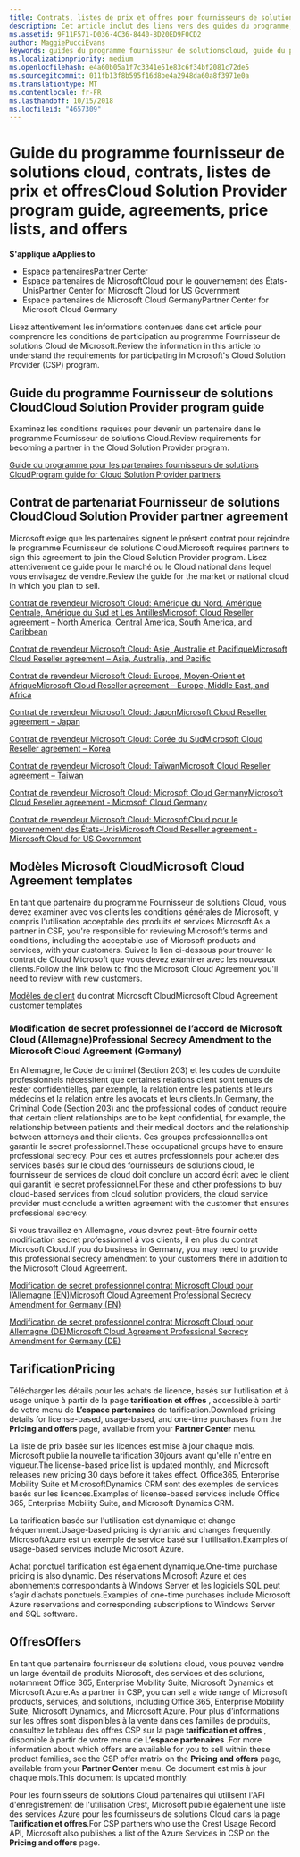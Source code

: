 ```yaml
---
title: Contrats, listes de prix et offres pour fournisseurs de solutions Cloud | Espace partenaires
description: Cet article inclut des liens vers des guides du programme, des contrats de partenariat, des contrats client, des listes de prix et des offres pour fournisseurs de solutions Cloud.
ms.assetid: 9F11F571-D036-4C36-8440-8D20ED9F0CD2
author: MaggiePucciEvans
keywords: guides du programme fournisseur de solutionscloud, guide du programme, contrats de partenariat, contrat client, listes de prix, offres
ms.localizationpriority: medium
ms.openlocfilehash: e4a60b05a1f7c3341e51e83c6f34bf2081c72de5
ms.sourcegitcommit: 011fb13f8b595f16d8be4a2948da60a8f3971e0a
ms.translationtype: MT
ms.contentlocale: fr-FR
ms.lasthandoff: 10/15/2018
ms.locfileid: "4657309"
---
```

# <a name="cloud-solution-provider-program-guide-agreements-price-lists-and-offers"></a><span data-ttu-id="8f53e-104">Guide du programme fournisseur de solutions cloud, contrats, listes de prix et offres</span><span class="sxs-lookup"><span data-stu-id="8f53e-104">Cloud Solution Provider program guide, agreements, price lists, and offers</span></span>

**<span data-ttu-id="8f53e-105">S'applique à</span><span class="sxs-lookup"><span data-stu-id="8f53e-105">Applies to</span></span>**

-  <span data-ttu-id="8f53e-106">Espace partenaires</span><span class="sxs-lookup"><span data-stu-id="8f53e-106">Partner Center</span></span>
-  <span data-ttu-id="8f53e-107">Espace partenaires de MicrosoftCloud pour le gouvernement des États-Unis</span><span class="sxs-lookup"><span data-stu-id="8f53e-107">Partner Center for Microsoft Cloud for US Government</span></span>
-  <span data-ttu-id="8f53e-108">Espace partenaires de Microsoft Cloud Germany</span><span class="sxs-lookup"><span data-stu-id="8f53e-108">Partner Center for Microsoft Cloud Germany</span></span>


<span data-ttu-id="8f53e-109">Lisez attentivement les informations contenues dans cet article pour comprendre les conditions de participation au programme Fournisseur de solutions Cloud de Microsoft.</span><span class="sxs-lookup"><span data-stu-id="8f53e-109">Review the information in this article to understand the requirements for participating in Microsoft's Cloud Solution Provider (CSP) program.</span></span> 

## <a name="cloud-solution-provider-program-guide"></a><span data-ttu-id="8f53e-110">Guide du programme Fournisseur de solutions Cloud</span><span class="sxs-lookup"><span data-stu-id="8f53e-110">Cloud Solution Provider program guide</span></span>


<span data-ttu-id="8f53e-111">Examinez les conditions requises pour devenir un partenaire dans le programme Fournisseur de solutions Cloud.</span><span class="sxs-lookup"><span data-stu-id="8f53e-111">Review requirements for becoming a partner in the Cloud Solution Provider program.</span></span>

[<span data-ttu-id="8f53e-112">Guide du programme pour les partenaires fournisseurs de solutions Cloud</span><span class="sxs-lookup"><span data-stu-id="8f53e-112">Program guide for Cloud Solution Provider partners</span></span>](http://go.microsoft.com/fwlink/p/?LinkId=617100)

## <a name="cloud-solution-provider-partner-agreement"></a><span data-ttu-id="8f53e-113">Contrat de partenariat Fournisseur de solutions Cloud</span><span class="sxs-lookup"><span data-stu-id="8f53e-113">Cloud Solution Provider partner agreement</span></span>

<span data-ttu-id="8f53e-114">Microsoft exige que les partenaires signent le présent contrat pour rejoindre le programme Fournisseur de solutions Cloud.</span><span class="sxs-lookup"><span data-stu-id="8f53e-114">Microsoft requires partners to sign this agreement to join the Cloud Solution Provider program.</span></span> <span data-ttu-id="8f53e-115">Lisez attentivement ce guide pour le marché ou le Cloud national dans lequel vous envisagez de vendre.</span><span class="sxs-lookup"><span data-stu-id="8f53e-115">Review the guide for the market or national cloud in which you plan to sell.</span></span>

[<span data-ttu-id="8f53e-116">Contrat de revendeur Microsoft Cloud: Amérique du Nord, Amérique Centrale, Amérique du Sud et Les Antilles</span><span class="sxs-lookup"><span data-stu-id="8f53e-116">Microsoft Cloud Reseller agreement – North America, Central America, South America, and Caribbean</span></span>](http://download.microsoft.com/download/2/C/8/2C8CAC17-FCE7-4F51-9556-4D77C7022DF5/MCRA2018_AOC_ENG_Sep2018_CR.pdf)

[<span data-ttu-id="8f53e-117">Contrat de revendeur Microsoft Cloud: Asie, Australie et Pacifique</span><span class="sxs-lookup"><span data-stu-id="8f53e-117">Microsoft Cloud Reseller agreement – Asia, Australia, and Pacific</span></span>](http://download.microsoft.com/download/2/C/8/2C8CAC17-FCE7-4F51-9556-4D77C7022DF5/MCRA2018_APOC_ENG_Sep2018_CR.pdf)

[<span data-ttu-id="8f53e-118">Contrat de revendeur Microsoft Cloud: Europe, Moyen-Orient et Afrique</span><span class="sxs-lookup"><span data-stu-id="8f53e-118">Microsoft Cloud Reseller agreement – Europe, Middle East, and Africa</span></span>](http://download.microsoft.com/download/2/C/8/2C8CAC17-FCE7-4F51-9556-4D77C7022DF5/MCRA2018_EOC_ENG_Sep2018_CR.pdf)

[<span data-ttu-id="8f53e-119">Contrat de revendeur Microsoft Cloud: Japon</span><span class="sxs-lookup"><span data-stu-id="8f53e-119">Microsoft Cloud Reseller agreement – Japan</span></span>](http://download.microsoft.com/download/2/C/8/2C8CAC17-FCE7-4F51-9556-4D77C7022DF5/MCRA2018_JPN_ENG_Sep2018_CR.pdf)

[<span data-ttu-id="8f53e-120">Contrat de revendeur Microsoft Cloud: Corée du Sud</span><span class="sxs-lookup"><span data-stu-id="8f53e-120">Microsoft Cloud Reseller agreement – Korea</span></span>](http://download.microsoft.com/download/2/C/8/2C8CAC17-FCE7-4F51-9556-4D77C7022DF5/MCRA2018_KOR_ENG_Sep2018_CR.pdf)

[<span data-ttu-id="8f53e-121">Contrat de revendeur Microsoft Cloud: Taïwan</span><span class="sxs-lookup"><span data-stu-id="8f53e-121">Microsoft Cloud Reseller agreement – Taiwan</span></span>](http://download.microsoft.com/download/2/C/8/2C8CAC17-FCE7-4F51-9556-4D77C7022DF5/MCRA2018_TAI_ENG_Sep2018_CR.pdf)

[<span data-ttu-id="8f53e-122">Contrat de revendeur Microsoft Cloud: Microsoft Cloud Germany</span><span class="sxs-lookup"><span data-stu-id="8f53e-122">Microsoft Cloud Reseller agreement - Microsoft Cloud Germany</span></span>](http://download.microsoft.com/download/2/C/8/2C8CAC17-FCE7-4F51-9556-4D77C7022DF5/MCRA2018_EOC_GER_ENG_Sep2018_GermanCloud_CR.pdf)

[<span data-ttu-id="8f53e-123">Contrat de revendeur Microsoft Cloud: MicrosoftCloud pour le gouvernement des États-Unis</span><span class="sxs-lookup"><span data-stu-id="8f53e-123">Microsoft Cloud Reseller agreement - Microsoft Cloud for US Government</span></span>](http://download.microsoft.com/download/2/C/8/2C8CAC17-FCE7-4F51-9556-4D77C7022DF5/MCRA2018_AOC_USGCC_ENG_Sep2018_CR.pdf)


## <a name="microsoft-cloud-agreement-templates"></a><span data-ttu-id="8f53e-124">Modèles Microsoft Cloud</span><span class="sxs-lookup"><span data-stu-id="8f53e-124">Microsoft Cloud Agreement templates</span></span>

<span data-ttu-id="8f53e-125">En tant que partenaire du programme Fournisseur de solutions Cloud, vous devez examiner avec vos clients les conditions générales de Microsoft, y compris l'utilisation acceptable des produits et services Microsoft.</span><span class="sxs-lookup"><span data-stu-id="8f53e-125">As a partner in CSP, you're responsible for reviewing Microsoft’s terms and conditions, including the acceptable use of Microsoft products and services, with your customers.</span></span> <span data-ttu-id="8f53e-126">Suivez le lien ci-dessous pour trouver le contrat de Cloud Microsoft que vous devez examiner avec les nouveaux clients.</span><span class="sxs-lookup"><span data-stu-id="8f53e-126">Follow the link below to find the Microsoft Cloud Agreement you'll need to review with new customers.</span></span> 

<span data-ttu-id="8f53e-127">[Modèles de client](agreements.md) du contrat Microsoft Cloud</span><span class="sxs-lookup"><span data-stu-id="8f53e-127">Microsoft Cloud Agreement [customer templates](agreements.md)</span></span>

### <a name="professional-secrecy-amendment-to-the-microsoft-cloud-agreement-germany"></a><span data-ttu-id="8f53e-128">Modification de secret professionnel de l’accord de Microsoft Cloud (Allemagne)</span><span class="sxs-lookup"><span data-stu-id="8f53e-128">Professional Secrecy Amendment to the Microsoft Cloud Agreement (Germany)</span></span>

<span data-ttu-id="8f53e-129">En Allemagne, le Code de criminel (Section 203) et les codes de conduite professionnels nécessitent que certaines relations client sont tenues de rester confidentielles, par exemple, la relation entre les patients et leurs médecins et la relation entre les avocats et leurs clients.</span><span class="sxs-lookup"><span data-stu-id="8f53e-129">In Germany, the Criminal Code (Section 203) and the professional codes of conduct require that certain client relationships are to be kept confidential, for example, the relationship between patients and their medical doctors and the relationship between attorneys and their clients.</span></span> <span data-ttu-id="8f53e-130">Ces groupes professionnelles ont garantir le secret professionnel.</span><span class="sxs-lookup"><span data-stu-id="8f53e-130">These occupational groups have to ensure professional secrecy.</span></span> <span data-ttu-id="8f53e-131">Pour ces et autres professionnels pour acheter des services basés sur le cloud des fournisseurs de solutions cloud, le fournisseur de services de cloud doit conclure un accord écrit avec le client qui garantit le secret professionnel.</span><span class="sxs-lookup"><span data-stu-id="8f53e-131">For these and other professions to buy cloud-based services from cloud solution providers, the cloud service provider must conclude a written agreement with the customer that ensures professional secrecy.</span></span> 

<span data-ttu-id="8f53e-132">Si vous travaillez en Allemagne, vous devrez peut-être fournir cette modification secret professionnel à vos clients, il en plus du contrat Microsoft Cloud.</span><span class="sxs-lookup"><span data-stu-id="8f53e-132">If you do business in Germany, you may need to provide this professional secrecy amendment to your customers there in addition to the Microsoft Cloud Agreement.</span></span>

[<span data-ttu-id="8f53e-133">Modification de secret professionnel contrat Microsoft Cloud pour l’Allemagne (EN)</span><span class="sxs-lookup"><span data-stu-id="8f53e-133">Microsoft Cloud Agreement Professional Secrecy Amendment for Germany (EN)</span></span>](https://go.microsoft.com/fwlink/?linkid=2030827&clcid=0x409)

[<span data-ttu-id="8f53e-134">Modification de secret professionnel contrat Microsoft Cloud pour Allemagne (DE)</span><span class="sxs-lookup"><span data-stu-id="8f53e-134">Microsoft Cloud Agreement Professional Secrecy Amendment for Germany (DE)</span></span>](https://go.microsoft.com/fwlink/?linkid=2030827&clcid=0x407)


## <a name="pricing"></a><span data-ttu-id="8f53e-135">Tarification</span><span class="sxs-lookup"><span data-stu-id="8f53e-135">Pricing</span></span>


<span data-ttu-id="8f53e-136">Télécharger les détails pour les achats de licence, basés sur l’utilisation et à usage unique à partir de la page **tarification et offres** , accessible à partir de votre menu de **L’espace partenaires** de tarification.</span><span class="sxs-lookup"><span data-stu-id="8f53e-136">Download pricing details for license-based, usage-based, and one-time purchases from the **Pricing and offers** page, available from your **Partner Center** menu.</span></span> 

<span data-ttu-id="8f53e-137">La liste de prix basée sur les licences est mise à jour chaque mois. Microsoft publie la nouvelle tarification 30jours avant qu'elle n'entre en vigueur.</span><span class="sxs-lookup"><span data-stu-id="8f53e-137">The license-based price list is updated monthly, and Microsoft releases new pricing 30 days before it takes effect.</span></span> <span data-ttu-id="8f53e-138">Office365, Enterprise Mobility Suite et MicrosoftDynamics CRM sont des exemples de services basés sur les licences.</span><span class="sxs-lookup"><span data-stu-id="8f53e-138">Examples of license-based services include Office 365, Enterprise Mobility Suite, and Microsoft Dynamics CRM.</span></span> 

<span data-ttu-id="8f53e-139">La tarification basée sur l'utilisation est dynamique et change fréquemment.</span><span class="sxs-lookup"><span data-stu-id="8f53e-139">Usage-based pricing is dynamic and changes frequently.</span></span> <span data-ttu-id="8f53e-140">MicrosoftAzure est un exemple de service basé sur l'utilisation.</span><span class="sxs-lookup"><span data-stu-id="8f53e-140">Examples of usage-based services include Microsoft Azure.</span></span>

<span data-ttu-id="8f53e-141">Achat ponctuel tarification est également dynamique.</span><span class="sxs-lookup"><span data-stu-id="8f53e-141">One-time purchase pricing is also dynamic.</span></span> <span data-ttu-id="8f53e-142">Des réservations Microsoft Azure et des abonnements correspondants à Windows Server et les logiciels SQL peut s’agir d’achats ponctuels.</span><span class="sxs-lookup"><span data-stu-id="8f53e-142">Examples of one-time purchases include Microsoft Azure reservations and corresponding subscriptions to Windows Server and SQL software.</span></span> 


## <a name="offers"></a><span data-ttu-id="8f53e-143">Offres</span><span class="sxs-lookup"><span data-stu-id="8f53e-143">Offers</span></span>


<span data-ttu-id="8f53e-144">En tant que partenaire fournisseur de solutions cloud, vous pouvez vendre un large éventail de produits Microsoft, des services et des solutions, notamment Office 365, Enterprise Mobility Suite, Microsoft Dynamics et Microsoft Azure.</span><span class="sxs-lookup"><span data-stu-id="8f53e-144">As a partner in CSP, you can sell a wide range of Microsoft products, services, and solutions, including Office 365, Enterprise Mobility Suite, Microsoft Dynamics, and Microsoft Azure.</span></span> <span data-ttu-id="8f53e-145">Pour plus d’informations sur les offres sont disponibles à la vente dans ces familles de produits, consultez le tableau des offres CSP sur la page **tarification et offres** , disponible à partir de votre menu de **L’espace partenaires** .</span><span class="sxs-lookup"><span data-stu-id="8f53e-145">For more information about which offers are available for you to sell within these product families, see the CSP offer matrix on the **Pricing and offers** page, available from your **Partner Center** menu.</span></span> <span data-ttu-id="8f53e-146">Ce document est mis à jour chaque mois.</span><span class="sxs-lookup"><span data-stu-id="8f53e-146">This document is updated monthly.</span></span>

<span data-ttu-id="8f53e-147">Pour les fournisseurs de solutions Cloud partenaires qui utilisent l'API d'enregistrement de l'utilisation Crest, Microsoft publie également une liste des services Azure pour les fournisseurs de solutions Cloud dans la page **Tarification et offres**.</span><span class="sxs-lookup"><span data-stu-id="8f53e-147">For CSP partners who use the Crest Usage Record API, Microsoft also publishes a list of the Azure Services in CSP on the **Pricing and offers** page.</span></span>


